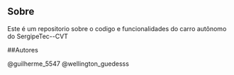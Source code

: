 ## Sobre

Este é um repositorio sobre o codigo e funcionalidades do carro autônomo do SergipeTec--CVT

##Autores

@guilherme_5547
@wellington_guedesss
